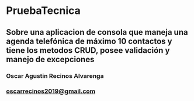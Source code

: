 # PruebaTecnica
## Sobre una aplicacion de consola que maneja una agenda telefónica de máximo 10 contactos y tiene los metodos CRUD, posee validación y manejo de excepciones

### Oscar Agustin Recinos Alvarenga
### oscarrecinos2019@gmail.com


